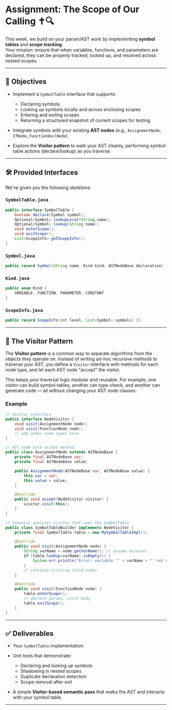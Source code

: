 
# Assignment: The Scope of Our Calling ✝️🔍

This week, we build on your parser/AST work by implementing **symbol tables** and **scope tracking**.  
Your mission: ensure that when variables, functions, and parameters are declared, they can be properly tracked, looked up, and resolved across nested scopes.

---

## 🎯 Objectives

- Implement a `SymbolTable` interface that supports:
  - Declaring symbols
  - Looking up symbols locally and across enclosing scopes
  - Entering and exiting scopes
  - Returning a structured snapshot of current scopes for testing

- Integrate symbols with your existing **AST nodes** (e.g., `AssignmentNode`, `IfNode`, `FunctionDeclNode`).

- Explore the **Visitor pattern** to walk your AST cleanly, performing symbol table actions (declare/lookup) as you traverse.

---

## 🛠 Provided Interfaces

We’ve given you the following skeletons:

### `SymbolTable.java`
```java
public interface SymbolTable {
    boolean declare(Symbol symbol);
    Optional<Symbol> lookupLocal(String name);
    Optional<Symbol> lookup(String name);
    void enterScope();
    void exitScope();
    List<ScopeInfo> getScopeInfo();
}
````

### `Symbol.java`

```java
public record Symbol(String name, Kind kind, ASTNodeBase declaration) {}
```

### `Kind.java`

```java
public enum Kind {
    VARIABLE, FUNCTION, PARAMETER, CONSTANT
}
```

### `ScopeInfo.java`

```java
public record ScopeInfo(int level, List<Symbol> symbols) {}
```

---

## 📖 The Visitor Pattern

The **Visitor pattern** is a common way to separate algorithms from the objects they operate on.
Instead of writing ad-hoc recursive methods to traverse your AST, you define a `Visitor` interface with methods for each node type, and let each AST node "accept" the visitor.

This keeps your traversal logic modular and reusable. For example, one visitor can build symbol tables, another can type-check, and another can generate code — all without changing your AST node classes.

### Example

```java
// Visitor interface
public interface NodeVisitor {
    void visit(AssignmentNode node);
    void visit(FunctionNode node);
    // add other node types here
}

// AST node with accept method
public class AssignmentNode extends ASTNodeBase {
    private final ASTNodeBase var;
    private final ASTNodeBase value;

    public AssignmentNode(ASTNodeBase var, ASTNodeBase value) {
        this.var = var;
        this.value = value;
    }

    @Override
    public void accept(NodeVisitor visitor) {
        visitor.visit(this);
    }
}

// Semantic analyzer visitor that uses the SymbolTable
public class SymbolTableBuilder implements NodeVisitor {
    private final SymbolTable table = new MySymbolTableImpl();

    @Override
    public void visit(AssignmentNode node) {
        String varName = node.getVarName(); // assume accessor
        if (table.lookup(varName).isEmpty()) {
            System.err.println("Error: variable '" + varName + "' not declared.");
        }
        // continue visiting child nodes
    }

    @Override
    public void visit(FunctionNode node) {
        table.enterScope();
        // declare params, visit body
        table.exitScope();
    }
}
```

---

## ✅ Deliverables

* Your `SymbolTable` implementation.
* Unit tests that demonstrate:

  * Declaring and looking up symbols
  * Shadowing in nested scopes
  * Duplicate declaration detection
  * Scope removal after exit
* A simple **Visitor-based semantic pass** that walks the AST and interacts with your symbol table.

---

